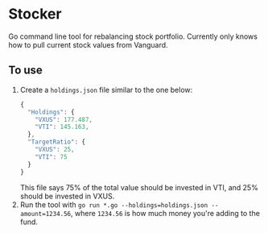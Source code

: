 # Stocker
Go command line tool for rebalancing stock portfolio. Currently only knows how
to pull current stock values from Vanguard.

## To use

1. Create a `holdings.json` file similar to the one below:
   ```javascript
   {
     "Holdings": {
       "VXUS": 177.487,
       "VTI": 145.163,
     },
     "TargetRatio": {
       "VXUS": 25,
       "VTI": 75
     }
   }
   ```
   This file says 75% of the total value should be invested in VTI, and 25% should
be invested in VXUS.
1. Run the tool with `go run *.go --holdings=holdings.json --amount=1234.56`,
   where `1234.56` is how much money you're adding to the fund.
